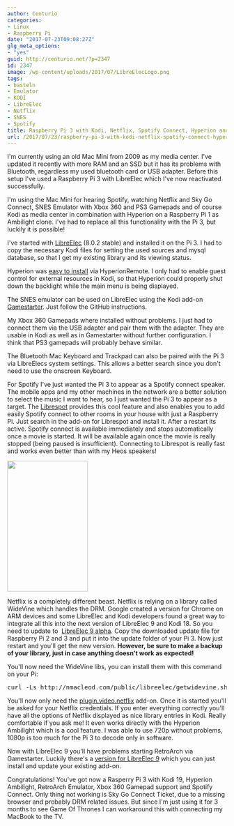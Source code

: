 ```yaml
---
author: Centurio
categories:
- Linux
- Raspberry Pi
date: "2017-07-23T09:08:27Z"
glg_meta_options:
- "yes"
guid: http://centurio.net/?p=2347
id: 2347
image: /wp-content/uploads/2017/07/LibreElecLogo.png
tags:
- basteln
- Emulator
- KODI
- LibreElec
- Netflix
- SNES
- Spotify
title: Raspberry Pi 3 with Kodi, Netflix, Spotify Connect, Hyperion and RetroArch
url: /2017/07/23/raspberry-pi-3-with-kodi-netflix-spotify-connect-hyperion-and-retroarch/
---
```

I'm currently using an old Mac Mini from 2009 as my media center. I've updated it recently with more RAM and an SSD but it has its problems with Bluetooth, regardless my used bluetooth card or USB adapter. Before this setup I've used a Raspberry Pi 3 with LibreElec which I've now reactivated successfully.

I'm using the Mac Mini for hearing Spotify, watching Netflix and Sky Go Connect, SNES Emulator with Xbox 360 and PS3 Gamepads and of course Kodi as media center in combination with Hyperion on a Raspberry Pi 1 as Ambilight clone. I've had to replace all this functionality with the Pi 3, but luckily it is possible!

<p class="p1">
  I've started with <a href="https://libreelec.tv/">LibreElec</a> (8.0.2 stable) and installed it on the Pi 3. I had to copy the necessary Kodi files for setting the used sources and mysql database, so that I get my existing library and its viewing status.
</p>

<p class="p1">
  Hyperion was <a href="https://docs.hyperion-project.org/en/user/Installation.html">easy to install</a> via HyperionRemote. I only had to enable guest control for external resources in Kodi, so that Hyperion could properly shut down the backlight while the main menu is being displayed.
</p>

<p class="p1">
  The SNES emulator can be used on LibreElec using the Kodi add-on <a href="https://github.com/bite-your-idols/Gamestarter">Gamestarter</a>. Just follow the GitHub instructions.
</p>

<p class="p1">
  My Xbox 360 Gamepads where installed without problems. I just had to connect them via the USB adapter and pair them with the adapter. They are usable in Kodi as well as in Gamestarter without further configuration. I think that PS3 gamepads will probably behave similar.
</p>

<p class="p1">
  The Bluetooth Mac Keyboard and Trackpad can also be paired with the Pi 3 via LibreElecs system settings. This allows a better search since you don't need to use the onscreen Keyboard.
</p>

<p class="p1">
  For Spotify I've just wanted the Pi 3 to appear as a Spotify connect speaker. The mobile apps and my other machines in the network are a better solution to select the music I want to hear, so I just wanted the Pi 3 to appear as a target. The <a href="https://forum.libreelec.tv/thread/8438-librespot-addon/">Librespot</a> provides this cool feature and also enables you to add easily Spotify connect to other rooms in your house with just a Raspberry Pi. Just search in the add-on for Librespot and install it. After a restart its active. Spotify connect is available immediately and stops automatically once a movie is started. It will be available again once the movie is really stopped (being paused is insufficient). Connecting to Librespot is really fast and works even better than with my Heos speakers!
</p>

<a href="http://centurio.net/2017/07/23/raspberry-pi-3-with-kodi-netflix-spotify-connect-hyperion-and-retroarch/spotifyconnectpi3/" rel="attachment wp-att-2348"><img loading="lazy" class="aligncenter size-medium wp-image-2348" src="http://centurio.net/wp-content/uploads/2017/07/SpotifyConnectPi3-185x300.png" alt="" width="185" height="300" srcset="https://centurio.net/wp-content/uploads/2017/07/SpotifyConnectPi3-185x300.png 185w, https://centurio.net/wp-content/uploads/2017/07/SpotifyConnectPi3.png 560w" sizes="(max-width: 185px) 100vw, 185px" /></a>

<p class="p1">
  Netflix is a completely different beast. Netflix is relying on a library called WideVine which handles the DRM. Google created a version for Chrome on ARM devices and some LibreElec and Kodi developers found a great way to integrate all this into the next version of LibreElec 9 and Kodi 18. So you need to update to <span class="s2"> <a href="https://forum.kodi.tv/showthread.php?tid=298461">LibreElec 9 alpha</a>. Copy the downloaded update file for Raspberry Pi 2 and 3 and put it into the update folder of your Pi 3. Now just restart and you'll get the new version. <strong>However, be sure to make a backup of your library, just in case anything doesn't work as expected!</strong></span>
</p>

You'll now need the WideVine libs, you can install them with this command on your Pi:

<pre class="lang:sh decode:true ">curl -Ls http://nmacleod.com/public/libreelec/getwidevine.sh | bash</pre>

You'll now only need the [plugin.video.netflix](https://github.com/asciidisco/plugin.video.netflix) add-on. Once it is started you'll be asked for your Netflix credentials. If you enter everything correctly you'll have all the options of Netflix displayed as nice library entries in Kodi. Really comfortable if you ask me! It even works directly with the Hyperion Ambilight which is a cool feature. I was able to use 720p without problems, 1080p is too much for the Pi 3 to decode only in software.

Now with LibreElec 9 you'll have problems starting RetroArch via Gamestarter. Luckily there's a [version for LibreElec 9](https://github.com/bite-your-idols/Gamestarter/releases) which you can just install and update your existing add-on.

Congratulations! You've got now a Rasperry Pi 3 with Kodi 19, Hyperion Ambilight, RetroArch Emulator, Xbox 360 Gamepad support and Spotify Connect. Only thing not working is Sky Go Connect Ticket, due to a missing browser and probably DRM related issues. But since I'm just using it for 3 months to see Game Of Thrones I can workaround this with connecting my MacBook to the TV.